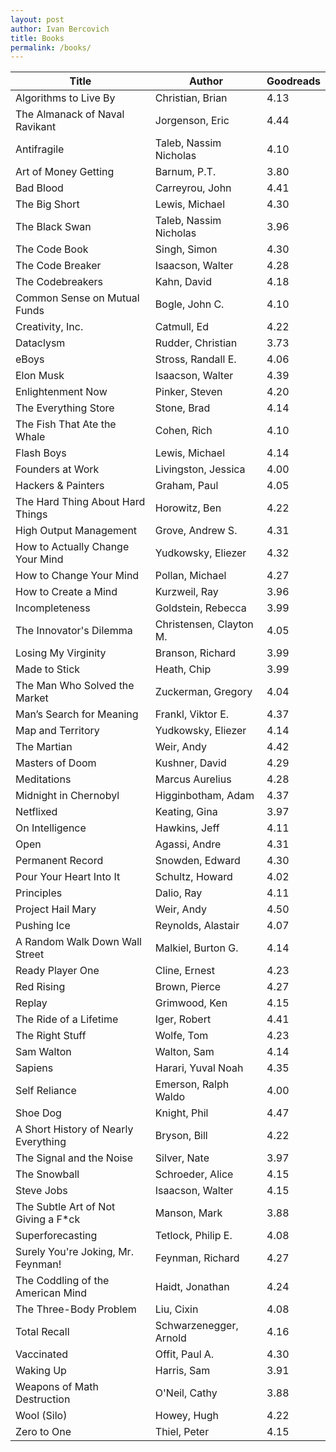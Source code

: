```yaml
---
layout: post
author: Ivan Bercovich
title: Books
permalink: /books/
---
```


| Title                                | Author                  | Goodreads |
| ------------------------------------ | ----------------------- | --------- |
| Algorithms to Live By                | Christian, Brian        | 4.13      |
| The Almanack of Naval Ravikant       | Jorgenson, Eric         | 4.44      |
| Antifragile                          | Taleb, Nassim Nicholas  | 4.10      |
| Art of Money Getting                 | Barnum, P.T.            | 3.80      |
| Bad Blood                            | Carreyrou, John         | 4.41      |
| The Big Short                        | Lewis, Michael          | 4.30      |
| The Black Swan                       | Taleb, Nassim Nicholas  | 3.96      |
| The Code Book                        | Singh, Simon            | 4.30      |
| The Code Breaker                     | Isaacson, Walter        | 4.28      |
| The Codebreakers                     | Kahn, David             | 4.18      |
| Common Sense on Mutual Funds         | Bogle, John C.          | 4.10      |
| Creativity, Inc.                     | Catmull, Ed             | 4.22      |
| Dataclysm                            | Rudder, Christian       | 3.73      |
| eBoys                                | Stross, Randall E.      | 4.06      |
| Elon Musk                            | Isaacson, Walter        | 4.39      |
| Enlightenment Now                    | Pinker, Steven          | 4.20      |
| The Everything Store                 | Stone, Brad             | 4.14      |
| The Fish That Ate the Whale          | Cohen, Rich             | 4.10      |
| Flash Boys                           | Lewis, Michael          | 4.14      |
| Founders at Work                     | Livingston, Jessica     | 4.00      |
| Hackers & Painters                   | Graham, Paul            | 4.05      |
| The Hard Thing About Hard Things     | Horowitz, Ben           | 4.22      |
| High Output Management               | Grove, Andrew S.        | 4.31      |
| How to Actually Change Your Mind     | Yudkowsky, Eliezer      | 4.32      |
| How to Change Your Mind              | Pollan, Michael         | 4.27      |
| How to Create a Mind                 | Kurzweil, Ray           | 3.96      |
| Incompleteness                       | Goldstein, Rebecca      | 3.99      |
| The Innovator's Dilemma              | Christensen, Clayton M. | 4.05      |
| Losing My Virginity                  | Branson, Richard        | 3.99      |
| Made to Stick                        | Heath, Chip             | 3.99      |
| The Man Who Solved the Market        | Zuckerman, Gregory      | 4.04      |
| Man’s Search for Meaning             | Frankl, Viktor E.       | 4.37      |
| Map and Territory                    | Yudkowsky, Eliezer      | 4.14      |
| The Martian                          | Weir, Andy              | 4.42      |
| Masters of Doom                      | Kushner, David          | 4.29      |
| Meditations                          | Marcus Aurelius         | 4.28      |
| Midnight in Chernobyl                | Higginbotham, Adam      | 4.37      |
| Netflixed                            | Keating, Gina           | 3.97      |
| On Intelligence                      | Hawkins, Jeff           | 4.11      |
| Open                                 | Agassi, Andre           | 4.31      |
| Permanent Record                     | Snowden, Edward         | 4.30      |
| Pour Your Heart Into It              | Schultz, Howard         | 4.02      |
| Principles                           | Dalio, Ray              | 4.11      |
| Project Hail Mary                    | Weir, Andy              | 4.50      |
| Pushing Ice                          | Reynolds, Alastair      | 4.07      |
| A Random Walk Down Wall Street       | Malkiel, Burton G.      | 4.14      |
| Ready Player One                     | Cline, Ernest           | 4.23      |
| Red Rising                           | Brown, Pierce           | 4.27      |
| Replay                               | Grimwood, Ken           | 4.15      |
| The Ride of a Lifetime               | Iger, Robert            | 4.41      |
| The Right Stuff                      | Wolfe, Tom              | 4.23      |
| Sam Walton                           | Walton, Sam             | 4.14      |
| Sapiens                              | Harari, Yuval Noah      | 4.35      |
| Self Reliance                        | Emerson, Ralph Waldo    | 4.00      |
| Shoe Dog                             | Knight, Phil            | 4.47      |
| A Short History of Nearly Everything | Bryson, Bill            | 4.22      |
| The Signal and the Noise             | Silver, Nate            | 3.97      |
| The Snowball                         | Schroeder, Alice        | 4.15      |
| Steve Jobs                           | Isaacson, Walter        | 4.15      |
| The Subtle Art of Not Giving a F\*ck | Manson, Mark            | 3.88      |
| Superforecasting                     | Tetlock, Philip E.      | 4.08      |
| Surely You're Joking, Mr. Feynman!   | Feynman, Richard        | 4.27      |
| The Coddling of the American Mind    | Haidt, Jonathan         | 4.24      |
| The Three-Body Problem               | Liu, Cixin              | 4.08      |
| Total Recall                         | Schwarzenegger, Arnold  | 4.16      |
| Vaccinated                           | Offit, Paul A.          | 4.30      |
| Waking Up                            | Harris, Sam             | 3.91      |
| Weapons of Math Destruction          | O'Neil, Cathy           | 3.88      |
| Wool (Silo)                          | Howey, Hugh             | 4.22      |
| Zero to One                          | Thiel, Peter            | 4.15      |

